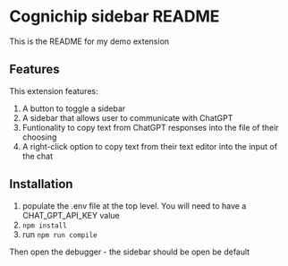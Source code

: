 # Cognichip sidebar README

This is the README for my demo extension

## Features

This extension features:

1. A button to toggle a sidebar
2. A sidebar that allows user to communicate with ChatGPT
3. Funtionality to copy text from ChatGPT responses into the file of their choosing
4. A right-click option to copy text from their text editor into the input of the chat

## Installation

1. populate the .env file at the top level. You will need to have a CHAT_GPT_API_KEY value
2. `npm install`
3. run `npm run compile`

Then open the debugger - the sidebar should be open be default

